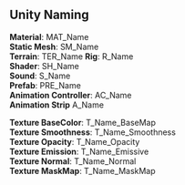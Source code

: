 <link rel="stylesheet" href="../style.css">

## Unity Naming 

**Material**: MAT_Name  
**Static Mesh**: SM_Name  
**Terrain**: TER_Name
**Rig**: R_Name  
**Shader**: SH_Name  
**Sound**: S_Name  
**Prefab**: PRE_Name  
**Animation Controller**: AC_Name  
**Animation Strip** A_Name  

**Texture BaseColor**: T_Name_BaseMap  
**Texture Smoothness**: T_Name_Smoothness  
**Texture Opacity**: T_Name_Opacity  
**Texture Emission**: T_Name_Emissive  
**Texture Normal**: T_Name_Normal  
**Texture MaskMap**: T_Name_MaskMap  
